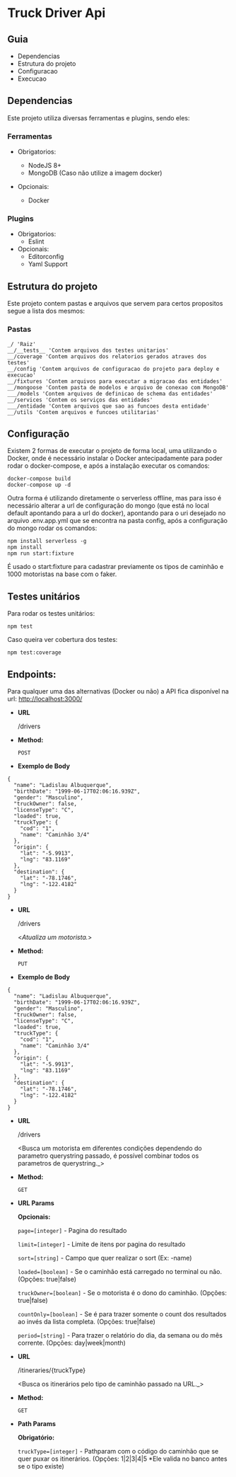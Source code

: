 # Truck Driver Api

## Guia
  - Dependencias
  - Estrutura do projeto
  - Configuracao
  - Execucao

## Dependencias
Este projeto utiliza diversas ferramentas e plugins, sendo eles:

### Ferramentas
  - Obrigatorios:
    - NodeJS 8+
    - MongoDB (Caso não utilize a imagem docker)

  - Opcionais:
    - Docker

### Plugins
  - Obrigatorios:
    - Eslint
  - Opcionais:
    - Editorconfig
    - Yaml Support

## Estrutura do projeto
Este projeto contem pastas e arquivos que servem para certos propositos segue a lista dos mesmos:

### Pastas
```
_/ 'Raiz'
__/__tests__ 'Contem arquivos dos testes unitarios'
__/coverage 'Contem arquivos dos relatorios gerados atraves dos testes'
__/config 'Contem arquivos de configuracao do projeto para deploy e execucao'
__/fixtures 'Contem arquivos para executar a migracao das entidades'
__/mongoose 'Contem pasta de modelos e arquivo de conexao com MongoDB'
___/models 'Contem arquivos de definicao de schema das entidades'
__/services 'Contem os serviços das entidades'
___/entidade 'Contem arquivos que sao as funcoes desta entidade'
__/utils 'Contem arquivos e funcoes utilitarias'
```

## Configuração
Existem 2 formas de executar o projeto de forma local, uma utilizando o Docker, onde é necessário instalar o Docker antecipadamente para poder rodar o docker-compose, e após a instalação executar os comandos:
```
docker-compose build
docker-compose up -d
```

Outra forma é utilizando diretamente o serverless offline, mas para isso é necessário alterar a url de configuração do mongo (que está no local default apontando para a url do docker), apontando para o uri desejado no arquivo .env.app.yml que se encontra na pasta config, após a configuração do mongo rodar os comandos:
```
npm install serverless -g
npm install
npm run start:fixture
```

É usado o start:fixture para cadastrar previamente os tipos de caminhão e 1000 motoristas na base com o faker.

## Testes unitários
Para rodar os testes unitários:
```
npm test
```

Caso queira ver cobertura dos testes:
```
npm test:coverage
```

## Endpoints:
Para qualquer uma das alternativas (Docker ou não) a API fica disponível na url:
[http://localhost:3000/](http://localhost:3000/)

* **URL**

  /drivers

  <Cadastra um motorista._> 

* **Method:**
  
  `POST`

* **Exemplo de Body**
```
{
  "name": "Ladislau Albuquerque",
  "birthDate": "1999-06-17T02:06:16.939Z",
  "gender": "Masculino",
  "truckOwner": false,
  "licenseType": "C",
  "loaded": true,
  "truckType": {
    "cod": "1",
    "name": "Caminhão 3/4"
  },
  "origin": {
    "lat": "-5.9913",
    "lng": "83.1169"
  },
  "destination": {
    "lat": "-78.1746",
    "lng": "-122.4182"
  }
}
```

* **URL**

  /drivers

  <_Atualiza um motorista._> 

* **Method:**
  
  `PUT`

* **Exemplo de Body**
```
{
  "name": "Ladislau Albuquerque",
  "birthDate": "1999-06-17T02:06:16.939Z",
  "gender": "Masculino",
  "truckOwner": false,
  "licenseType": "C",
  "loaded": true,
  "truckType": {
    "cod": "1",
    "name": "Caminhão 3/4"
  },
  "origin": {
    "lat": "-5.9913",
    "lng": "83.1169"
  },
  "destination": {
    "lat": "-78.1746",
    "lng": "-122.4182"
  }
}
```

* **URL**

  /drivers

  <Busca um motorista em diferentes condições dependendo do parametro querystring passado, é possível combinar todos os parametros de querystring._> 

* **Method:**
  
  `GET`
  
*  **URL Params**

   **Opcionais:**
 
   `page=[integer]` - Pagina do resultado

   `limit=[integer]` - Limite de itens por pagina do resultado

   `sort=[string]` - Campo que quer realizar o sort (Ex: -name)

   `loaded=[boolean]` - Se o caminhão está carregado no terminal ou não. (Opções: true|false)

   `truckOwner=[boolean]` - Se o motorista é o dono do caminhão. (Opções: true|false)

   `countOnly=[boolean]` - Se é para trazer somente o count dos resultados ao invés da lista completa. (Opções: true|false)

   `period=[string]` - Para trazer o relatório do dia, da semana ou do mês corrente. (Opções: day|week|month)


* **URL**

  /itineraries/{truckType}

  <Busca os itinerários pelo tipo de caminhão passado na URL._> 

* **Method:**
  
  `GET`
  
*  **Path Params**

   **Obrigatório:**
 
   `truckType=[integer]` - Pathparam com o código do caminhão que se quer puxar os itinerários. (Opções: 1|2|3|4|5 *Ele valida no banco antes se o tipo existe)
